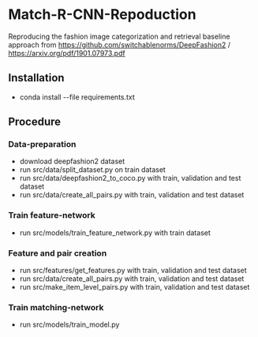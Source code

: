 # Match-R-CNN-Repoduction
Reproducing the fashion image categorization and retrieval baseline approach from https://github.com/switchablenorms/DeepFashion2 / https://arxiv.org/pdf/1901.07973.pdf

## Installation
* conda install --file requirements.txt

## Procedure

### Data-preparation
* download deepfashion2 dataset
* run src/data/split_dataset.py on train dataset
* run src/data/deepfashion2_to_coco.py with train, validation and test dataset
* run src/data/create_all_pairs.py with train, validation and test dataset
  
### Train feature-network
* run src/models/train_feature_network.py with train dataset

### Feature and pair creation
* run src/features/get_features.py with train, validation and test dataset
* run src/data/create_all_pairs.py with train, validation and test dataset
* run src/make_item_level_pairs.py with train, validation and test dataset

### Train matching-network
* run src/models/train_model.py
